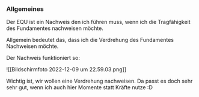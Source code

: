 ### Allgemeines
Der EQU ist ein Nachweis den ich führen muss, wenn ich die Tragfähigkeit des Fundamentes nachweisen möchte.

Allgemein bedeutet das, dass ich die Verdrehung des Fundamentes Nachweisen möchte.

Der Nachweis funktioniert so:

![[Bildschirm­foto 2022-12-09 um 22.59.03.png]]

Wichtig ist, wir wollen eine Verdrehung nachweisen. Da passt es doch sehr sehr gut, wenn ich auch hier Momente statt Kräfte nutze :D